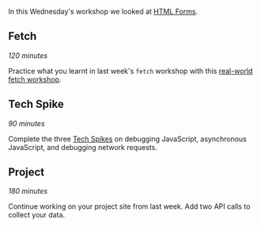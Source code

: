 In this Wednesday's workshop we looked at [HTML Forms](https://learn.foundersandcoders.com/workshops/html-forms/).

## Fetch

_120 minutes_

Practice what you learnt in last week's `fetch` workshop with this [real-world fetch workshop](https://learn.foundersandcoders.com/workshops/real-world-fetch).

## Tech Spike

_90 minutes_

Complete the three [Tech Spikes](../spikes) on debugging JavaScript, asynchronous JavaScript, and debugging network requests.

## Project

_180 minutes_

Continue working on your project site from last week. Add two API calls to collect your data.
